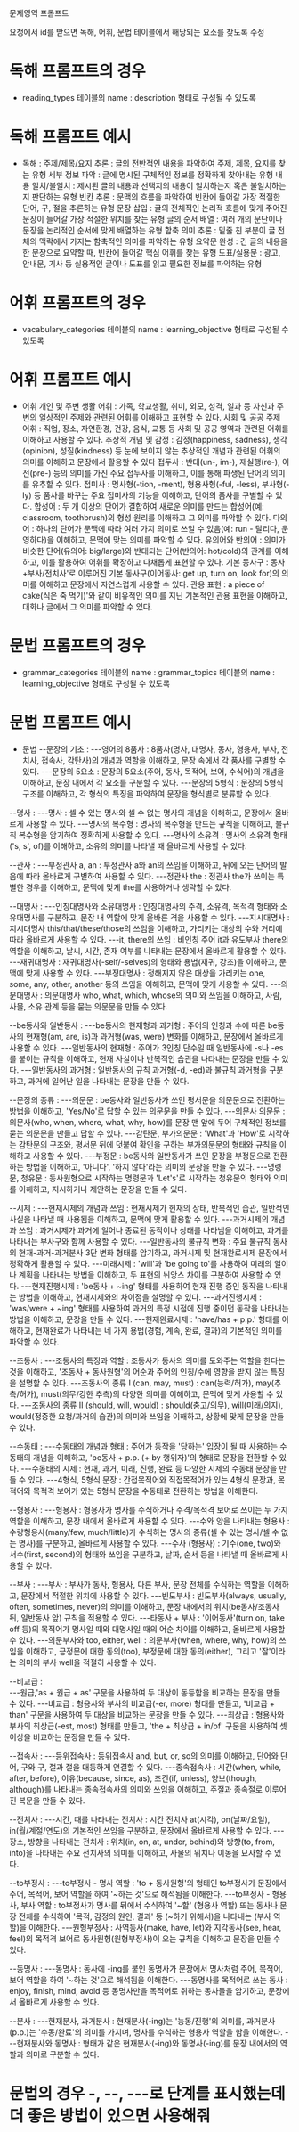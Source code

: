 문제영역 프롬프트

요청에서 id를 받으면 독해, 어휘, 문법 테이블에서 해당되는 요소를 찾도록 수정

# 독해 프롬프트의 경우
- reading_types 테이블의 name : description 형태로 구성될 수 있도록

# 독해 프롬프트 예시 

- 독해 : 
주제/제목/요지 추론 : 글의 전반적인 내용을 파악하여 주제, 제목, 요지를 찾는 유형
세부 정보 파악 : 글에 명시된 구체적인 정보를 정확하게 찾아내는 유형
내용 일치/불일치 : 제시된 글의 내용과 선택지의 내용이 일치하는지 혹은 불일치하는지 판단하는 유형
빈칸 추론 : 문맥의 흐름을 파악하여 빈칸에 들어갈 가장 적절한 단어, 구, 절을 추론하는 유형
문장 삽입 : 글의 전체적인 논리적 흐름에 맞게 주어진 문장이 들어갈 가장 적절한 위치를 찾는 유형
글의 순서 배열 : 여러 개의 문단이나 문장을 논리적인 순서에 맞게 배열하는 유형
함축 의미 추론 : 밑줄 친 부분이 글 전체의 맥락에서 가지는 함축적인 의미를 파악하는 유형
요약문 완성 : 긴 글의 내용을 한 문장으로 요약할 때, 빈칸에 들어갈 핵심 어휘를 찾는 유형
도표/실용문 : 광고, 안내문, 기사 등 실용적인 글이나 도표를 읽고 필요한 정보를 파악하는 유형


# 어휘 프롬프트의 경우
- vacabulary_categories 테이블의 name : learning_objective 형태로 구성될 수 있도록

# 어휘 프롬프트 예시 
- 어휘 
개인 및 주변 생활 어휘 : 가족, 학교생활, 취미, 외모, 성격, 일과 등 자신과 주변의 일상적인 주제와 관련된 어휘를 이해하고 표현할 수 있다.
사회 및 공공 주제 어휘 : 직업, 장소, 자연환경, 건강, 음식, 교통 등 사회 및 공공 영역과 관련된 어휘를 이해하고 사용할 수 있다.
추상적 개념 및 감정 : 감정(happiness, sadness), 생각(opinion), 성질(kindness) 등 눈에 보이지 않는 추상적인 개념과 관련된 어휘의 의미를 이해하고 문장에서 활용할 수 있다
접두사 : 반대(un-, im-), 재실행(re-), 이전(pre-) 등의 의미를 가진 주요 접두사를 이해하고, 이를 통해 파생된 단어의 의미를 유추할 수 있다.
접미사 : 명사형(-tion, -ment), 형용사형(-ful, -less), 부사형(-ly) 등 품사를 바꾸는 주요 접미사의 기능을 이해하고, 단어의 품사를 구별할 수 있다.
합성어 : 두 개 이상의 단어가 결합하여 새로운 의미를 만드는 합성어(예: classroom, toothbrush)의 형성 원리를 이해하고 그 의미를 파악할 수 있다. 
다의어 : 하나의 단어가 문맥에 따라 여러 가지 의미로 쓰일 수 있음(예: run - 달리다, 운영하다)을 이해하고, 문맥에 맞는 의미를 파악할 수 있다.
유의어와 반의어 : 의미가 비슷한 단어(유의어: big/large)와 반대되는 단어(반의어: hot/cold)의 관계를 이해하고, 이를 활용하여 어휘를 확장하고 다채롭게 표현할 수 있다.
기본 동사구 : 동사+부사/전치사'로 이루어진 기본 동사구(이어동사: get up, turn on, look for)의 의미를 이해하고 문장에서 자연스럽게 사용할 수 있다.
관용 표현 : a piece of cake(식은 죽 먹기)'와 같이 비유적인 의미를 지닌 기본적인 관용 표현을 이해하고, 대화나 글에서 그 의미를 파악할 수 있다.



# 문법 프롬프트의 경우
- grammar_categories 테이블의 name : 
grammar_topics 테이블의 name : learning_objective 형태로 구성될 수 있도록 

# 문법 프롬프트 예시 

- 문법 
--문장의 기초 : 
---영어의 8품사 : 8품사(명사, 대명사, 동사, 형용사, 부사, 전치사, 접속사, 감탄사)의 개념과 역할을 이해하고, 문장 속에서 각 품사를 구별할 수 있다.
---문장의 5요소 : 문장의 5요소(주어, 동사, 목적어, 보어, 수식어)의 개념을 이해하고, 문장 내에서 각 요소를 구분할 수 있다.
---문장의 5형식 : 문장의 5형식 구조를 이해하고, 각 형식의 특징을 파악하여 문장을 형식별로 분류할 수 있다.

--명사 : 
---명사 : 셀 수 있는 명사와 셀 수 없는 명사의 개념을 이해하고, 문장에서 올바르게 사용할 수 있다.
---명사의 복수형 : 명사의 복수형을 만드는 규칙을 이해하고, 불규칙 복수형을 암기하여 정확하게 사용할 수 있다.
---명사의 소유격 : 명사의 소유격 형태('s, s', of)를 이해하고, 소유의 의미를 나타낼 때 올바르게 사용할 수 있다.

--관사 : 
---부정관사 a, an : 부정관사 a와 an의 쓰임을 이해하고, 뒤에 오는 단어의 발음에 따라 올바르게 구별하여 사용할 수 있다.
---정관사 the : 정관사 the가 쓰이는 특별한 경우를 이해하고, 문맥에 맞게 the를 사용하거나 생략할 수 있다.

--대명사 : 
---인칭대명사와 소유대명사 : 인칭대명사의 주격, 소유격, 목적격 형태와 소유대명사를 구분하고, 문장 내 역할에 맞게 올바른 격을 사용할 수 있다.
---지시대명사 : 지시대명사 this/that/these/those의 쓰임을 이해하고, 가리키는 대상의 수와 거리에 따라 올바르게 사용할 수 있다.
---it, there의 쓰임 : 비인칭 주어 it과 유도부사 there의 역할을 이해하고, 날씨, 시간, 존재 여부를 나타내는 문장에서 올바르게 활용할 수 있다.
---재귀대명사 : 재귀대명사(-self/-selves)의 형태와 용법(재귀, 강조)을 이해하고, 문맥에 맞게 사용할 수 있다.
---부정대명사 : 정해지지 않은 대상을 가리키는 one, some, any, other, another 등의 쓰임을 이해하고, 문맥에 맞게 사용할 수 있다.
---의문대명사 : 의문대명사 who, what, which, whose의 의미와 쓰임을 이해하고, 사람, 사물, 소유 관계 등을 묻는 의문문을 만들 수 있다.

--be동사와 일반동사 : 
---be동사의 현재형과 과거형 : 주어의 인칭과 수에 따른 be동사의 현재형(am, are, is)과 과거형(was, were) 변화를 이해하고, 문장에서 올바르게 사용할 수 있다.
---일반동사의 현재형 : 주어가 3인칭 단수일 때 일반동사에 -s나 -es를 붙이는 규칙을 이해하고, 현재 사실이나 반복적인 습관을 나타내는 문장을 만들 수 있다.
---일반동사의 과거형 : 일반동사의 규칙 과거형(-d, -ed)과 불규칙 과거형을 구분하고, 과거에 일어난 일을 나타내는 문장을 만들 수 있다.

--문장의 종류 : 
---의문문 : be동사와 일반동사가 쓰인 평서문을 의문문으로 전환하는 방법을 이해하고, 'Yes/No'로 답할 수 있는 의문문을 만들 수 있다.
---의문사 의문문 : 의문사(who, when, where, what, why, how)를 문장 맨 앞에 두어 구체적인 정보를 묻는 의문문을 만들고 답할 수 있다.
---감탄문, 부가의문문 : 'What'과 'How'로 시작하는 감탄문의 구조와, 평서문 뒤에 덧붙여 확인을 구하는 부가의문문의 형태와 규칙을 이해하고 사용할 수 있다.
---부정문 : be동사와 일반동사가 쓰인 문장을 부정문으로 전환하는 방법을 이해하고, '아니다', '하지 않다'라는 의미의 문장을 만들 수 있다.
---명령문, 청유문 : 동사원형으로 시작하는 명령문과 'Let's'로 시작하는 청유문의 형태와 의미를 이해하고, 지시하거나 제안하는 문장을 만들 수 있다.

--시제 : 
---현재시제의 개념과 쓰임 : 현재시제가 현재의 상태, 반복적인 습관, 일반적인 사실을 나타낼 때 사용됨을 이해하고, 문맥에 맞게 활용할 수 있다.
---과거시제의 개념과 쓰임 : 과거시제가 과거에 일어나 종료된 동작이나 상태를 나타냄을 이해하고, 과거를 나타내는 부사구와 함께 사용할 수 있다.
---일반동사의 불규칙 변화 : 주요 불규칙 동사의 현재-과거-과거분사 3단 변화 형태를 암기하고, 과거시제 및 현재완료시제 문장에서 정확하게 활용할 수 있다.
---미래시제 : 'will'과 'be going to'를 사용하여 미래의 일이나 계획을 나타내는 방법을 이해하고, 두 표현의 뉘앙스 차이를 구분하여 사용할 수 있다.
---현재진행시제 : 'be동사 + ~ing' 형태를 사용하여 현재 진행 중인 동작을 나타내는 방법을 이해하고, 현재시제와의 차이점을 설명할 수 있다.
---과거진행시제 : 'was/were + ~ing' 형태를 사용하여 과거의 특정 시점에 진행 중이던 동작을 나타내는 방법을 이해하고, 문장을 만들 수 있다.
---현재완료시제 : 'have/has + p.p.' 형태를 이해하고, 현재완료가 나타내는 네 가지 용법(경험, 계속, 완료, 결과)의 기본적인 의미를 파악할 수 있다.

--조동사 : 
---조동사의 특징과 역할 : 조동사가 동사의 의미를 도와주는 역할을 한다는 것을 이해하고, '조동사 + 동사원형'의 어순과 주어의 인칭/수에 영향을 받지 않는 특징을 설명할 수 있다.
---조동사의 종류 I (can, may, must) : can(능력/허가), may(추측/허가), must(의무/강한 추측)의 다양한 의미를 이해하고, 문맥에 맞게 사용할 수 있다.
---조동사의 종류 II (should, will, would) : should(충고/의무), will(미래/의지), would(정중한 요청/과거의 습관)의 의미와 쓰임을 이해하고, 상황에 맞게 문장을 만들 수 있다.

--수동태 :
---수동태의 개념과 형태 : 주어가 동작을 '당하는' 입장이 될 때 사용하는 수동태의 개념을 이해하고, 'be동사 + p.p. (+ by 행위자)'의 형태로 문장을 전환할 수 있다.
---수동태의 시제 : 현재, 과거, 미래, 진행, 완료 등 다양한 시제의 수동태 문장을 만들 수 있다.
---4형식, 5형식 문장 : 간접목적어와 직접목적어가 있는 4형식 문장과, 목적어와 목적격 보어가 있는 5형식 문장을 수동태로 전환하는 방법을 이해한다.

--형용사 : 
---형용사 : 형용사가 명사를 수식하거나 주격/목적격 보어로 쓰이는 두 가지 역할을 이해하고, 문장 내에서 올바르게 사용할 수 있다.
---수와 양을 나타내는 형용사 : 수량형용사(many/few, much/little)가 수식하는 명사의 종류(셀 수 있는 명사/셀 수 없는 명사)를 구분하고, 올바르게 사용할 수 있다.
---수사 (형용사) : 기수(one, two)와 서수(first, second)의 형태와 쓰임을 구분하고, 날짜, 순서 등을 나타낼 때 올바르게 사용할 수 있다.


--부사 : 
---부사 : 부사가 동사, 형용사, 다른 부사, 문장 전체를 수식하는 역할을 이해하고, 문장에서 적절한 위치에 사용할 수 있다.
---빈도부사 : 빈도부사(always, usually, often, sometimes, never)의 의미를 이해하고, 문장 내에서의 위치(be동사/조동사 뒤, 일반동사 앞) 규칙을 적용할 수 있다.
---타동사 + 부사 : '이어동사'(turn on, take off 등)의 목적어가 명사일 때와 대명사일 때의 어순 차이를 이해하고, 올바르게 사용할 수 있다.
---의문부사와 too, either, well : 의문부사(when, where, why, how)의 쓰임을 이해하고, 긍정문에 대한 동의(too), 부정문에 대한 동의(either), 그리고 '잘'이라는 의미의 부사 well을 적절히 사용할 수 있다.


--비교급 :  
---원급,'as + 원급 + as' 구문을 사용하여 두 대상이 동등함을 비교하는 문장을 만들 수 있다.
---비교급 : 형용사와 부사의 비교급(-er, more) 형태를 만들고, '비교급 + than' 구문을 사용하여 두 대상을 비교하는 문장을 만들 수 있다.
---최상급 : 형용사와 부사의 최상급(-est, most) 형태를 만들고, 'the + 최상급 + in/of' 구문을 사용하여 셋 이상을 비교하는 문장을 만들 수 있다.

--접속사 : 
---등위접속사 : 등위접속사 and, but, or, so의 의미를 이해하고, 단어와 단어, 구와 구, 절과 절을 대등하게 연결할 수 있다.
---종속접속사 : 시간(when, while, after, before), 이유(because, since, as), 조건(if, unless), 양보(though, although)를 나타내는 종속접속사의 의미와 쓰임을 이해하고, 주절과 종속절로 이루어진 복문을 만들 수 있다.

--전치사 : 
---시간, 때를 나타내는 전치사 : 시간 전치사 at(시각), on(날짜/요일), in(월/계절/연도)의 기본적인 쓰임을 구분하고, 문장에서 올바르게 사용할 수 있다.
---장소, 방향을 나타내는 전치사 : 위치(in, on, at, under, behind)와 방향(to, from, into)을 나타내는 주요 전치사의 의미를 이해하고, 사물의 위치나 이동을 묘사할 수 있다.

--to부정사 : 
---to부정사 - 명사 역할 : 'to + 동사원형'의 형태인 to부정사가 문장에서 주어, 목적어, 보어 역할을 하여 '~하는 것'으로 해석됨을 이해한다.
---to부정사 - 형용사, 부사 역할 : to부정사가 명사를 뒤에서 수식하여 '~할' (형용사 역할) 또는 동사나 문장 전체를 수식하여 '목적, 감정의 원인, 결과' 등 (~하기 위해서)을 나타내는 (부사 역할)을 이해한다.
---원형부정사 : 사역동사(make, have, let)와 지각동사(see, hear, feel)의 목적격 보어로 동사원형(원형부정사)이 오는 규칙을 이해하고 문장을 만들 수 있다.


--동명사 : 
---동명사 : 동사에 -ing를 붙인 동명사가 문장에서 명사처럼 주어, 목적어, 보어 역할을 하여 '~하는 것'으로 해석됨을 이해한다.
---동명사를 목적어로 쓰는 동사 : enjoy, finish, mind, avoid 등 동명사만을 목적어로 취하는 동사들을 암기하고, 문장에서 올바르게 사용할 수 있다.


--분사 : 
---현재분사, 과거분사 : 현재분사(-ing)는 '능동/진행'의 의미를, 과거분사(p.p.)는 '수동/완료'의 의미를 가지며, 명사를 수식하는 형용사 역할을 함을 이해한다.
---현재분사와 동명사 : 형태가 같은 현재분사(-ing)와 동명사(-ing)를 문장 내에서의 역할과 의미로 구분할 수 있다.


# 문법의 경우 -, --, ---로 단계를 표시했는데 더 좋은 방법이 있으면 사용해줘